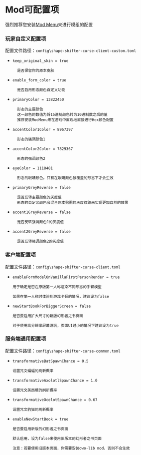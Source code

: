 # Mod可配置项

强烈推荐您安装[Mod Menu](https://www.curseforge.com/minecraft/mc-mods/modmenu)来进行模组的配置

### 玩家自定义配置项

配置文件路径：`config\shape-shifter-curse-client-custom.toml`

- `keep_original_skin = true`
        
        是否保留你的原本皮肤

- `enable_form_color = true`

        是否启用形态颜色自定义功能

- `primaryColor = 13822450`

        形态的主要颜色
        这一颜色的数值为将16进制颜色转为10进制数之后的值
        推荐安装ModMenu来在游戏中直观地直接进行Hex颜色配置

- `accentColor1Color = 8967397`

        形态的强调颜色1

- `accentColor2Color = 7829367`

        形态的强调颜色2

- `eyeColor = 1118481`

        形态的眼睛颜色。只有在眼睛颜色被覆盖的形态下才会生效

- `primaryGreyReverse = false`

        是否反转主要颜色的灰度值
        形态的自定义颜色会混合原本贴图的灰度纹路来实现更加自然的效果

- `accent1GreyReverse = false`

        是否反转强调颜色1的灰度值

- `accent2GreyReverse = false`

        是否反转强调颜色2的灰度值

### 客户端配置项

配置文件路径：`config\shape-shifter-curse-client.toml`

- `enableFormModelOnVanillaFirstPersonRender = true`
      
      用于确定是否在原版第一人称渲染不同形态的手臂模型

      如果在第一人称时体验到游戏卡顿的情况，建议设为false

- `newStartBookForBiggerScreen = false`
      
      是否要启用扩大尺寸的新版幻形者之书页面

      对于使用高分辨率屏幕游玩，页面UI过小的情况下建议设为true

### 服务端通用配置项

配置文件路径：`config\shape-shifter-curse-common.toml`

- `transformativeBatSpawnChance = 0.5`
      
      设置咒文蝙蝠的刷新概率

- `transformativeAxolotlSpawnChance = 1.0`
      
      设置咒文美西螈的刷新概率

- `transformativeOcelotSpawnChance = 0.67`
      
      设置咒文豹猫的刷新概率

- `enableNewStartBook = true`
      
      是否要启用新版的幻形者之书页面

      默认启用，设为false来使用旧版本的幻形者之书页面
      
      注意：若要使用旧版本页面，你需要安装owo-lib mod，否则不会生效